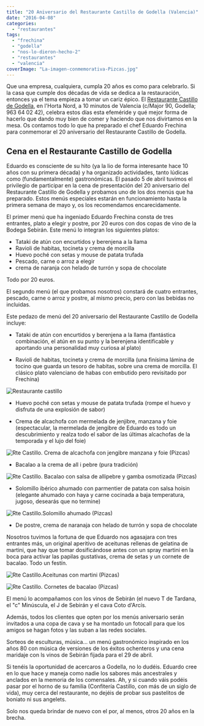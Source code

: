 ```yaml
---
title: "20 Aniversario del Restaurante Castillo de Godella (Valencia)"
date: "2016-04-08"
categories:
  - "restaurantes"
tags:
  - "frechina"
  - "godella"
  - "nos-lo-dieron-hecho-2"
  - "restaurantes"
  - "valencia"
coverImage: "La-imagen-conmemorativa-Pizcas.jpg"
---
```


Que una empresa, cualquiera, cumpla 20 años es como para celebrarlo. Si la casa que cumple dos décadas de vida se dedica a la restauración, entonces ya el tema empieza a tomar un cariz épico. El [Restaurante Castillo de Godella](https://www.facebook.com/pages/restaurante-castillo-CUINA-VALENCIANA-CREATIVA/110051672344395), en l'Horta Nord, a 10 minutos de Valencia (c/Major 90, Godella; 963 64 02 42), celebra estos días esta efeméride y qué mejor forma de hacerlo que dando muy bien de comer y haciendo que nos divirtamos en la mesa. Os contamos todo lo que ha preparado el chef Eduardo Frechina para conmemorar el 20 aniversario del Restaurante Castillo de Godella.

## Cena en el Restaurante Castillo de Godella

Eduardo es consciente de su hito (ya la lio de forma interesante hace 10 años con su primera década) y ha organizado actividades, tanto lúdicas como (fundamentalmente) gastronómicas. El pasado 5 de abril tuvimos el privilegio de participar en la cena de presentación del 20 aniversario del Restaurante Castillo de Godella y probamos uno de los dos menús que ha preparado. Estos menús especiales estarán en funcionamiento hasta la primera semana de mayo y, os los recomendamos encarecidamente.

El primer menú que ha ingeniado Eduardo Frechina consta de tres entrantes, plato a elegir y postre, por 20 euros con dos copas de vino de la Bodega Sebirán. Este menú lo integran los siguientes platos:

- Tataki de atún con encurtidos y berenjena a la llama
- Ravioli de habitas, tocineta y crema de morcilla
- Huevo poché con setas y mouse de patata trufada
- Pescado, carne o arroz a elegir
- crema de naranja con helado de turrón y sopa de chocolate

Todo por 20 euros.

El segundo menú (el que probamos nosotros) constará de cuatro entrantes, pescado, carne o arroz y postre, al mismo precio, pero con las bebidas no incluidas.

Este pedazo de menú del 20 aniversario del Restaurante Castillo de Godella incluye:

- Tataki de atún con encurtidos y berenjena a la llama (fantástica combinación, el atún en su punto y la berenjena identificable y aportando una personalidad muy curiosa al plato)

- Ravioli de habitas, tocineta y crema de morcilla (una finísima lámina de tocino que guarda un tesoro de habitas, sobre una crema de morcilla. El clásico plato valenciano de habas con embutido pero revisitado por Frechina)

![Restaurante castillo](images/Ravioli-de-tocineta-y-habitas-Pizcas-1024x768.jpg)

- Huevo poché con setas y mouse de patata trufada (rompe el huevo y disfruta de una explosión de sabor)

- Crema de alcachofa con mermelada de jenjibre, manzana y foie (espectacular, la mermelada de jengibre de Eduardo es todo un descubrimiento y realza todo el sabor de las últimas alcachofas de la temporada y el lujo del foie)

![Rte Castillo. Crema de alcachofa con jengibre manzana y foie (Pizcas)](images/Crema-de-alcachofa-con-jengibre-manzana-y-foie-Pizcas-1024x768.jpg)

- Bacalao a la crema de all i pebre (pura tradición)

![Rte Castillo. Bacalao con salsa de allipebre y gamba osmotizada (Pizcas)](images/Bacalao-con-salsa-de-allipebre-y-gamba-osmotizada-Pizcas-1024x768.jpg)

- Solomillo ibérico ahumado con parmentier de patata con salsa hoisin (elegante ahumado con haya y carne cocinada a baja temperatura, jugoso, desearás que no termine)

![Rte Castillo.Solomillo ahumado (Pizcas)](images/Solomillo-ahumado-Pizcas-1024x768.jpg)

- De postre, crema de naranaja con helado de turrón y sopa de chocolate

Nosotros tuvimos la fortuna de que Eduardo nos agasajara con tres entrantes más, un original aperitivo de aceitunas rellenas de gelatina de martini, que hay que tomar dosificándose antes con un spray martini en la boca para activar las papilas gustativas, crema de setas y un cornete de bacalao. Todo un festín.

![Rte Castillo.Aceitunas con martini (Pizcas)](images/Aceitunas-con-martini-Pizcas-768x1024.jpg)

![Rte Castillo. Cornetes de bacalao (Pizcas)](images/Cornetes-de-bacalao-Pizcas-1024x768.jpg)

El menú lo acompañamos con los vinos de Sebirán (el nuevo T de Tardana, el "c" Minúscula, el J de Sebirán y el cava Coto d'Arcís.

Además, todos los clientes que opten por los menús aniversario serán invitados a una copa de cava y se ha montado un fotocall para que los amigos se hagan fotos y las suban a las redes sociales.

Sorteos de esculturas, música... un menú gastronómico inspirado en los años 80 con música de versiones de los éxitos ochenteros y una cena maridaje con ls vinos de Sebirán fijada para el 29 de abril.

Si tenéis la oportunidad de acercaros a Godella, no lo dudéis. Eduardo cree en lo que hace y maneja como nadie los sabores más ancestrales y anclados en la memoria de los comensales. Ah, y si cuando váis podéis pasar por el horno de su familia (Confitería Castillo, con más de un siglo de vida), muy cerca del restaurante, no dejéis de probar sus pastelitos de boniato ni sus angelets.

Solo nos queda brindar de nuevo con el por, al menos, otros 20 años en la brecha.
